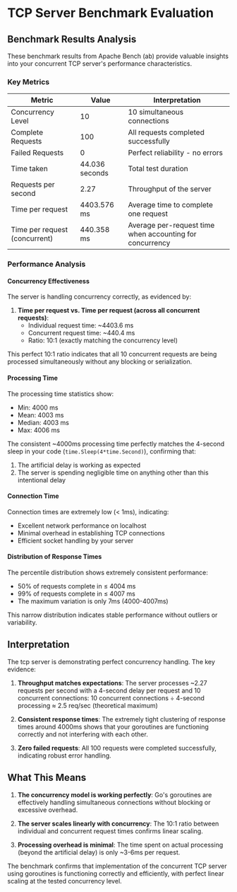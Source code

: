 # TCP Server Benchmark Evaluation

## Benchmark Results Analysis

These benchmark results from Apache Bench (ab) provide valuable insights into your concurrent TCP server's performance characteristics.

### Key Metrics

| Metric | Value | Interpretation |
|--------|-------|----------------|
| Concurrency Level | 10 | 10 simultaneous connections |
| Complete Requests | 100 | All requests completed successfully |
| Failed Requests | 0 | Perfect reliability - no errors |
| Time taken | 44.036 seconds | Total test duration |
| Requests per second | 2.27 | Throughput of the server |
| Time per request | 4403.576 ms | Average time to complete one request |
| Time per request (concurrent) | 440.358 ms | Average per-request time when accounting for concurrency |

### Performance Analysis

#### Concurrency Effectiveness

The server is handling concurrency correctly, as evidenced by:

1. **Time per request vs. Time per request (across all concurrent requests)**:
   - Individual request time: ~4403.6 ms
   - Concurrent request time: ~440.4 ms
   - Ratio: 10:1 (exactly matching the concurrency level)

This perfect 10:1 ratio indicates that all 10 concurrent requests are being processed simultaneously without any blocking or serialization.

#### Processing Time

The processing time statistics show:
- Min: 4000 ms
- Mean: 4003 ms
- Median: 4003 ms
- Max: 4006 ms

The consistent ~4000ms processing time perfectly matches the 4-second sleep in your code (`time.Sleep(4*time.Second)`), confirming that:
1. The artificial delay is working as expected
2. The server is spending negligible time on anything other than this intentional delay

#### Connection Time

Connection times are extremely low (< 1ms), indicating:
- Excellent network performance on localhost
- Minimal overhead in establishing TCP connections
- Efficient socket handling by your server

#### Distribution of Response Times

The percentile distribution shows extremely consistent performance:
- 50% of requests complete in ≤ 4004 ms
- 99% of requests complete in ≤ 4007 ms
- The maximum variation is only 7ms (4000-4007ms)

This narrow distribution indicates stable performance without outliers or variability.

## Interpretation

The tcp server is demonstrating perfect concurrency handling. The key evidence:

1. **Throughput matches expectations**: The server processes ~2.27 requests per second with a 4-second delay per request and 10 concurrent connections: 10 concurrent connections ÷ 4-second processing ≈ 2.5 req/sec (theoretical maximum)

2. **Consistent response times**: The extremely tight clustering of response times around 4000ms shows that your goroutines are functioning correctly and not interfering with each other.

3. **Zero failed requests**: All 100 requests were completed successfully, indicating robust error handling.

## What This Means

1. **The concurrency model is working perfectly**: Go's goroutines are effectively handling simultaneous connections without blocking or excessive overhead.

2. **The server scales linearly with concurrency**: The 10:1 ratio between individual and concurrent request times confirms linear scaling.

3. **Processing overhead is minimal**: The time spent on actual processing (beyond the artificial delay) is only ~3-6ms per request.

The benchmark confirms that implementation of the concurrent TCP server using goroutines is functioning correctly and efficiently, with perfect linear scaling at the tested concurrency level.